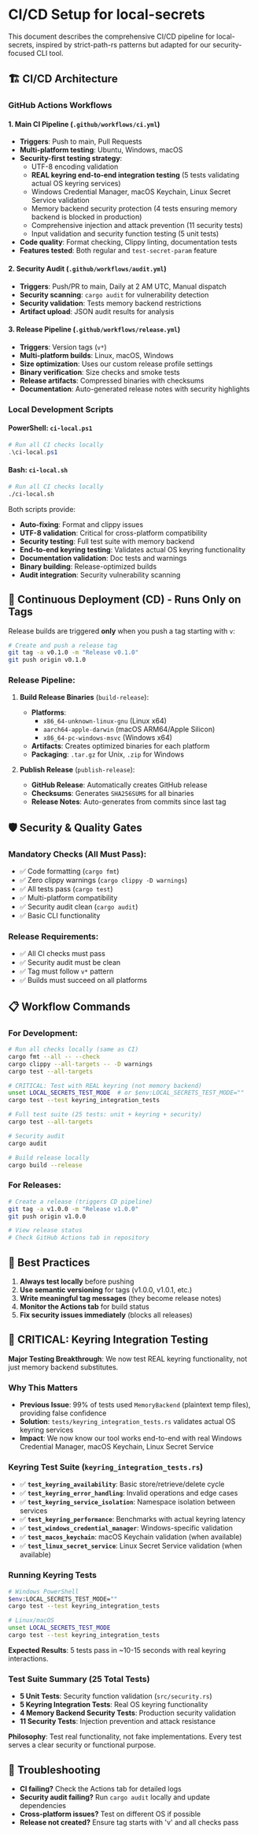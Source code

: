 # CI/CD Setup for local-secrets

This document describes the comprehensive CI/CD pipeline for local-secrets, inspired by strict-path-rs patterns but adapted for our security-focused CLI tool.

## 🏗️ CI/CD Architecture

### GitHub Actions Workflows

#### 1. **Main CI Pipeline** (`.github/workflows/ci.yml`)
- **Triggers**: Push to main, Pull Requests
- **Multi-platform testing**: Ubuntu, Windows, macOS
- **Security-first testing strategy**: 
  - UTF-8 encoding validation
  - **REAL keyring end-to-end integration testing** (5 tests validating actual OS keyring services)
  - Windows Credential Manager, macOS Keychain, Linux Secret Service validation
  - Memory backend security protection (4 tests ensuring memory backend is blocked in production)
  - Comprehensive injection and attack prevention (11 security tests)
  - Input validation and security function testing (5 unit tests)
- **Code quality**: Format checking, Clippy linting, documentation tests
- **Features tested**: Both regular and `test-secret-param` feature

#### 2. **Security Audit** (`.github/workflows/audit.yml`)
- **Triggers**: Push/PR to main, Daily at 2 AM UTC, Manual dispatch
- **Security scanning**: `cargo audit` for vulnerability detection
- **Security validation**: Tests memory backend restrictions
- **Artifact upload**: JSON audit results for analysis

#### 3. **Release Pipeline** (`.github/workflows/release.yml`)
- **Triggers**: Version tags (`v*`)
- **Multi-platform builds**: Linux, macOS, Windows
- **Size optimization**: Uses our custom release profile settings
- **Binary verification**: Size checks and smoke tests
- **Release artifacts**: Compressed binaries with checksums
- **Documentation**: Auto-generated release notes with security highlights

### Local Development Scripts

#### **PowerShell**: `ci-local.ps1`
```powershell
# Run all CI checks locally
.\ci-local.ps1
```

#### **Bash**: `ci-local.sh` 
```bash
# Run all CI checks locally  
./ci-local.sh
```

Both scripts provide:
- **Auto-fixing**: Format and clippy issues
- **UTF-8 validation**: Critical for cross-platform compatibility
- **Security testing**: Full test suite with memory backend
- **End-to-end keyring testing**: Validates actual OS keyring functionality
- **Documentation validation**: Doc tests and warnings
- **Binary building**: Release-optimized builds
- **Audit integration**: Security vulnerability scanning

## 🚀 **Continuous Deployment (CD) - Runs Only on Tags**

Release builds are triggered **only** when you push a tag starting with `v`:

```bash
# Create and push a release tag
git tag -a v0.1.0 -m "Release v0.1.0"
git push origin v0.1.0
```

### Release Pipeline:

1. **Build Release Binaries** (`build-release`):
   - **Platforms**: 
     - `x86_64-unknown-linux-gnu` (Linux x64)
     - `aarch64-apple-darwin` (macOS ARM64/Apple Silicon)
     - `x86_64-pc-windows-msvc` (Windows x64)
   - **Artifacts**: Creates optimized binaries for each platform
   - **Packaging**: `.tar.gz` for Unix, `.zip` for Windows

2. **Publish Release** (`publish-release`):
   - **GitHub Release**: Automatically creates GitHub release
   - **Checksums**: Generates `SHA256SUMS` for all binaries
   - **Release Notes**: Auto-generates from commits since last tag

## 🛡️ **Security & Quality Gates**

### **Mandatory Checks (All Must Pass):**
- ✅ Code formatting (`cargo fmt`)
- ✅ Zero clippy warnings (`cargo clippy -D warnings`)
- ✅ All tests pass (`cargo test`)
- ✅ Multi-platform compatibility
- ✅ Security audit clean (`cargo audit`)
- ✅ Basic CLI functionality

### **Release Requirements:**
- ✅ All CI checks must pass
- ✅ Security audit must be clean
- ✅ Tag must follow `v*` pattern
- ✅ Builds must succeed on all platforms

## 📋 **Workflow Commands**

### **For Development:**
```bash
# Run all checks locally (same as CI)
cargo fmt --all -- --check
cargo clippy --all-targets -- -D warnings  
cargo test --all-targets

# CRITICAL: Test with REAL keyring (not memory backend)
unset LOCAL_SECRETS_TEST_MODE  # or $env:LOCAL_SECRETS_TEST_MODE=""
cargo test --test keyring_integration_tests

# Full test suite (25 tests: unit + keyring + security)
cargo test --all-targets

# Security audit
cargo audit

# Build release locally
cargo build --release
```

### **For Releases:**
```bash
# Create a release (triggers CD pipeline)
git tag -a v1.0.0 -m "Release v1.0.0"
git push origin v1.0.0

# View release status
# Check GitHub Actions tab in repository
```

## 🎯 **Best Practices**

1. **Always test locally** before pushing
2. **Use semantic versioning** for tags (v1.0.0, v1.0.1, etc.)
3. **Write meaningful tag messages** (they become release notes)
4. **Monitor the Actions tab** for build status
5. **Fix security issues immediately** (blocks all releases)

## 🎯 **CRITICAL: Keyring Integration Testing**

**Major Testing Breakthrough**: We now test REAL keyring functionality, not just memory backend substitutes.

### Why This Matters
- **Previous Issue**: 99% of tests used `MemoryBackend` (plaintext temp files), providing false confidence
- **Solution**: `tests/keyring_integration_tests.rs` validates actual OS keyring services
- **Impact**: We now know our tool works end-to-end with real Windows Credential Manager, macOS Keychain, Linux Secret Service

### Keyring Test Suite (`keyring_integration_tests.rs`)
- ✅ **`test_keyring_availability`**: Basic store/retrieve/delete cycle
- ✅ **`test_keyring_error_handling`**: Invalid operations and edge cases  
- ✅ **`test_keyring_service_isolation`**: Namespace isolation between services
- ✅ **`test_keyring_performance`**: Benchmarks with actual keyring latency
- ✅ **`test_windows_credential_manager`**: Windows-specific validation
- ✅ **`test_macos_keychain`**: macOS Keychain validation (when available)
- ✅ **`test_linux_secret_service`**: Linux Secret Service validation (when available)

### Running Keyring Tests
```bash
# Windows PowerShell
$env:LOCAL_SECRETS_TEST_MODE=""
cargo test --test keyring_integration_tests

# Linux/macOS
unset LOCAL_SECRETS_TEST_MODE
cargo test --test keyring_integration_tests
```

**Expected Results**: 5 tests pass in ~10-15 seconds with real keyring interactions.

### Test Suite Summary (25 Total Tests)
- **5 Unit Tests**: Security function validation (`src/security.rs`)
- **5 Keyring Integration Tests**: Real OS keyring functionality
- **4 Memory Backend Security Tests**: Production security validation  
- **11 Security Tests**: Injection prevention and attack resistance

**Philosophy**: Test real functionality, not fake implementations. Every test serves a clear security or functional purpose.

## 🔧 **Troubleshooting**

- **CI failing?** Check the Actions tab for detailed logs
- **Security audit failing?** Run `cargo audit` locally and update dependencies
- **Cross-platform issues?** Test on different OS if possible
- **Release not created?** Ensure tag starts with 'v' and all checks pass